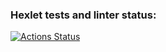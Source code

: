### Hexlet tests and linter status:
[![Actions Status](https://github.com/shihanural/backend-project-lvl1/workflows/hexlet-check/badge.svg)](https://github.com/shihanural/backend-project-lvl1/actions)